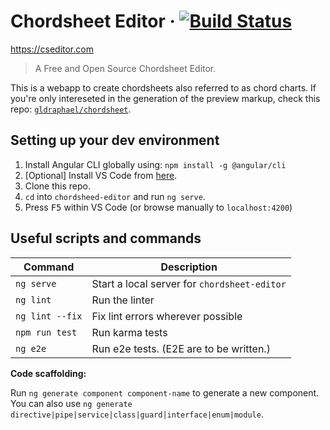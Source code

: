# Chordsheet Editor &middot; [![Build Status](https://travis-ci.org/gldraphael/chordsheet-editor.svg?branch=master)](https://travis-ci.org/gldraphael/chordsheet-editor)

<https://cseditor.com>

> A Free and Open Source Chordsheet Editor.

This is a webapp to create chordsheets also referred to as chord charts.
If you're only intereseted in the generation of the preview markup, check this repo: [`gldraphael/chordsheet`](https://github.com/gldraphael/chordsheet).

## Setting up your dev environment

1. Install Angular CLI globally using: `npm install -g @angular/cli`
1. [Optional] Install VS Code from [here](https://code.visualstudio.com).
1. Clone this repo.
1. `cd` into `chordsheed-editor` and run `ng serve`.
1. Press <kbd>F5</kbd> within VS Code (or browse manually to `localhost:4200`)

## Useful scripts and commands

Command         | Description 
----------------|--------------
`ng serve`      | Start a local server for `chordsheet-editor`
`ng lint`       | Run the linter
`ng lint --fix` | Fix lint errors wherever possible
`npm run test`  | Run karma tests
`ng e2e`        | Run e2e tests. (E2E are to be written.)

**Code scaffolding:**

Run `ng generate component component-name` to generate a new component. You can also use `ng generate directive|pipe|service|class|guard|interface|enum|module`.
